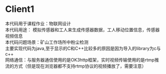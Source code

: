 # Client1  
  本代码用于课程作业：物联网设计   
  本代码用途： 模拟传感器和工人来生成传感器数据，工人移动位置信息，传感器视频信息  
  本代码问题场景：矿山工作场所中粉尘检测  
  主要实现代码为java,至于显示的C和C++比较多的原因是因为导入的library为c与c++  
  网络通信：与服务器通信使用的是OK3http框架，实时视频传输使用的是rtmp推流的方式（但是现在浏览器都不支持rtmp协议的视频播放了，需要注意）  
